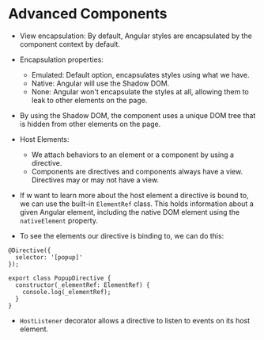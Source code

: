 # Advanced Components

- View encapsulation: By default, Angular styles are encapsulated by the component context by default.
- Encapsulation properties:
  - Emulated: Default option, encapsulates styles using what we have.
  - Native: Angular will use the Shadow DOM.
  - None: Angular won't encapsulate the styles at all, allowing them to leak to other elements on the page.
- By using the Shadow DOM, the component uses a unique DOM tree that is hidden from other elements on the page.

- Host Elements:
  - We attach behaviors to an element or a component by using a directive.
  - Components are directives and components always have a view. Directives may or may not have a view.
- If w want to learn more about the host element a directive is bound to, we can use the built-in `ElementRef` class. This holds information about a given Angular element, including the native DOM element using the `nativeElement` property.
- To see the elements our directive is binding to, we can do this:

```
@Directive({
  selector: '[popup]'
});

export class PopupDirective {
  constructor(_elementRef: ElementRef) {
    console.log(_elementRef);
  }
}
```

- `HostListener` decorator allows a directive to listen to events on its host element.
